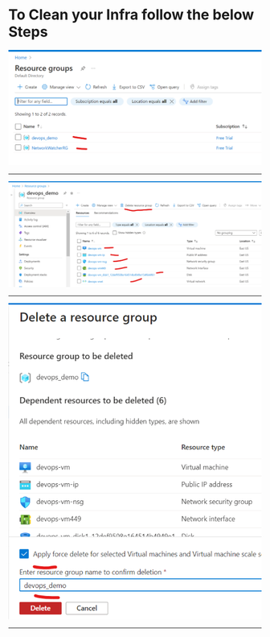 # To Clean your Infra follow the below Steps


![](img/rg-clean-01.png)
<hr>
  

![](img/rg-clean-02.png)
<hr>
  

![](img/rg-clean-03.png)
<hr>
  